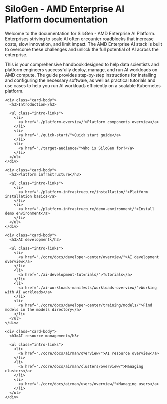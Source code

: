 # SiloGen - AMD Enterprise AI Platform documentation

Welcome to the documentation for SiloGen - AMD Enterprise AI Platform. Enterprises striving to scale AI often encounter roadblocks that increase costs, slow innovation, and limit impact. The AMD Enterprise AI stack is built to overcome these challenges and unlock the full potential of AI across the enterprise.

This is your comprehensive handbook designed to help data scientists and platform engineers successfully deploy, manage, and run AI workloads on AMD compute. The guide provides step-by-step instructions for installing and configuring the necessary software, as well as practical tutorials and use cases to help you run AI workloads efficiently on a scalable Kubernetes platform.

<div class="card-container">
  <div class="card card-intro">
    <div class="card-header">
      <span class="icon icon-introduction"></span>
    </div>

    <div class="card-body">
      <h3>Introduction</h3>

      <ul class="intro-links">
        <li>
          <a href="./platform-overview/">Platform components overview</a>
        </li>
        <li>
          <a href="./quick-start/">Quick start guide</a>
        </li>
        <li>
          <a href="./target-audience/">Who is SiloGen for?</a>
        </li>
      </ul>
    </div>
  </div>

  <div class="card card-intro">
    <div class="card-header">
      <span class="icon icon-platform"></span>
    </div>

    <div class="card-body">
      <h3>Platform infrastructure</h3>

      <ul class="intro-links">
        <li>
          <a href="./platform-infrastructure/installation/">Platform installation basics</a>
        </li>
        <li>
          <a href="./platform-infrastructure/demo-environment/">Install demo environment</a>
        </li>
      </ul>
    </div>
  </div>

  <div class="card card-intro">
    <div class="card-header">
      <span class="icon icon-development"></span>
    </div>

    <div class="card-body">
      <h3>AI development</h3>

      <ul class="intro-links">
        <li>
          <a href="./core/docs/developer-center/overview/">AI development overview</a>
        </li>
        <li>
          <a href="./ai-development-tutorials/">Tutorials</a>
        </li>
        <li>
          <a href="./ai-workloads-manifests/workloads-overview/">Working with AI workloads</a>
        </li>
        <li>
          <a href="./core/docs/developer-center/training/models/">Find models in the models directory</a>
        </li>
      </ul>
    </div>
  </div>

  <div class="card card-intro">
    <div class="card-header">
      <span class="icon icon-resources"></span>
    </div>

    <div class="card-body">
      <h3>AI resource management</h3>

      <ul class="intro-links">
        <li>
          <a href="./core/docs/airman/overview/">AI resource overview</a>
        </li>
        <li>
          <a href="./core/docs/airman/clusters/overview/">Managing clusters</a>
        </li>
        <li>
          <a href="./core/docs/airman/users/overview/">Managing users</a>
        </li>
      </ul>
    </div>
  </div>
</div>